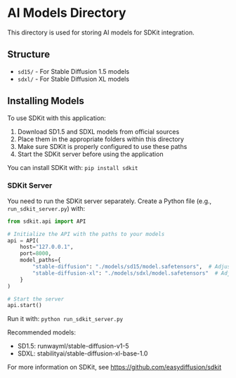 
# AI Models Directory

This directory is used for storing AI models for SDKit integration.

## Structure

- `sd15/` - For Stable Diffusion 1.5 models
- `sdxl/` - For Stable Diffusion XL models

## Installing Models

To use SDKit with this application:

1. Download SD1.5 and SDXL models from official sources
2. Place them in the appropriate folders within this directory
3. Make sure SDKit is properly configured to use these paths
4. Start the SDKit server before using the application

You can install SDKit with: `pip install sdkit`

### SDKit Server

You need to run the SDKit server separately. Create a Python file (e.g., `run_sdkit_server.py`) with:

```python
from sdkit.api import API

# Initialize the API with the paths to your models
api = API(
    host="127.0.0.1", 
    port=8000,
    model_paths={
        "stable-diffusion": "./models/sd15/model.safetensors",  # Adjust path as needed
        "stable-diffusion-xl": "./models/sdxl/model.safetensors"  # Adjust path as needed
    }
)

# Start the server
api.start()
```

Run it with: `python run_sdkit_server.py`

Recommended models:
- SD1.5: runwayml/stable-diffusion-v1-5
- SDXL: stabilityai/stable-diffusion-xl-base-1.0

For more information on SDKit, see https://github.com/easydiffusion/sdkit
